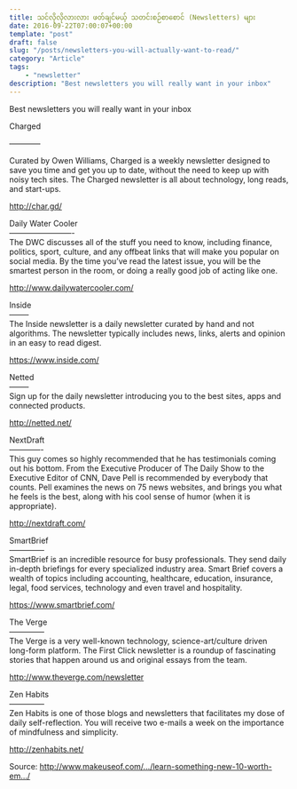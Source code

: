 ```yaml
---
title: သင်လိုလိုလားလား ဖတ်ချင်မယ့် သတင်းစဉ်စာစောင် (Newsletters) များ
date: 2016-09-22T07:00:07+00:00
template: "post"  
draft: false  
slug: "/posts/newsletters-you-will-actually-want-to-read/"  
category: "Article"
tags:
    - "newsletter"
description: "Best newsletters you will really want in your inbox"
---
```

Best newsletters you will really want in your inbox

Charged
  
&#8212;&#8212;&#8212;&#8212;
  
Curated by Owen Williams, Charged is a weekly newsletter designed to save you time and get you up to date, without the need to keep up with noisy tech sites. The Charged newsletter is all about technology, long reads, and start-ups.

<div class="text_exposed_show">
  <p>
    <a href="http://l.facebook.com/l.php?u=http%3A%2F%2Fchar.gd%2F&h=iAQG614KWAQFUD4nWCxyW5hoeq2oO0jsMbq1ZKEdoaFPi6g&enc=AZMizjj1CLsVS1A7PQpPzJExA6UV5sgCUu4cWMpMqYDYOvEVzhPtmH4UwVKAZAZfBCo33V4ABCAG2-ZfgdcYfkwdgHtb8NcWxxreSITCU7ghgEnTg7itsND_mO5FFhVoMQmIuurAywuDxBh9GySudvdez03n2u61BSRuGniXb5hyTVH8Z8f460zA632jLvU1aVk&s=1" target="_blank" rel="nofollow">http://char.gd/</a>
  </p>
  
  <p>
    Daily Water Cooler<br /> &#8212;&#8212;&#8212;&#8212;&#8212;&#8212;&#8212;&#8212;-<br /> The DWC discusses all of the stuff you need to know, including finance, politics, sport, culture, and any offbeat links that will make you popular on social media. By the time you’ve read the latest issue, you will be the smartest person in the room, or doing a really good job of acting like one.
  </p>
  
  <p>
    <a href="http://l.facebook.com/l.php?u=http%3A%2F%2Fwww.dailywatercooler.com%2F&h=GAQGpJbp1AQHEU9cuJL820Pbw1qYV_lE74rIbPVwgJ8cm2A&enc=AZN3ZpDS_01cZHGnTeWYCXioxFDnZOXJj9BrbCPPU0ViPnRtVn-0KmD7vdGwekPVuQLdA0-QkmUfh3bTrjDsaX9ObYAdoAXJVCmOngMZVHB-GPBpSTduMDNddG2I_PmvPR-38nH_OAnwx2xEIxLfh9Bpq3fn1QwB_56kAy2IttpTYOyAlAuIHAGDcpA2kd61EY4&s=1" target="_blank" rel="nofollow">http://www.dailywatercooler.com/</a>
  </p>
  
  <p>
    Inside<br /> &#8212;&#8212;&#8211;<br /> The Inside newsletter is a daily newsletter curated by hand and not algorithms. The newsletter typically includes news, links, alerts and opinion in an easy to read digest.
  </p>
  
  <p>
    <a href="https://www.facebook.com/l.php?u=https%3A%2F%2Fwww.inside.com%2F&h=lAQHQDYMTAQHdJ8terhh0V6sHySEzx9xHwI-HpFUvg_p4Cg&enc=AZPcHfZCQ62cYV4H3fAUxhe17ycheHrOAldp1m3GXoPAJ_iYqiFbs-4AruOtZvfeZ85lJmHjvw2GqTwXY7DhZD8L__mj-2yQUsXrsvc9Z7bOLQXbmLrDMHZeCv_K1L5iPG3srbUVUeNiPnWDTWhph7O5oElIbIp8WAK_R42K7cqzGuvfZ5psAV70oaqyHezi80A&s=1" target="_blank" rel="nofollow">https://www.inside.com/</a>
  </p>
  
  <p>
    Netted<br /> &#8212;&#8212;&#8211;<br /> Sign up for the daily newsletter introducing you to the best sites, apps and connected products.
  </p>
  
  <p>
    <a href="http://l.facebook.com/l.php?u=http%3A%2F%2Fnetted.net%2F&h=OAQGMD9QAAQEi61c3jqeTw3Vgbc08t4p7gbyZOpRJ1KqqQg&enc=AZN5nyWG3smBtLLuE5bWLXOHkIa0l357Xx-YKs2EAHkMhEzd1QjiSBGyIBcUvnjMRk0nNkbu6XDuve77IFgFcAJD0syoRqlFu3aQJ4l1q5vg0BRdrG_iHN0ecbooDI13JfRsZtqs0T3mV2DwQ0aNEqt1NdEPuJNVZVw9eblHE1m_5ZkOc15zcFjUz7pHhK4ZNnw&s=1" target="_blank" rel="nofollow">http://netted.net/</a>
  </p>
  
  <p>
    NextDraft<br /> &#8212;&#8212;&#8212;&#8212;-<br /> This guy comes so highly recommended that he has testimonials coming out his bottom. From the Executive Producer of The Daily Show to the Executive Editor of CNN, Dave Pell is recommended by everybody that counts. Pell examines the news on 75 news websites, and brings you what he feels is the best, along with his cool sense of humor (when it is appropriate).
  </p>
  
  <p>
    <a href="http://l.facebook.com/l.php?u=http%3A%2F%2Fnextdraft.com%2F&h=sAQETU-sVAQFCA_T-QJdggW7tPQD6xElo_gmvLxvP5h5_Vg&enc=AZPqEDWViVfeIbFeJJMm3bhVY2Ql60cQJzyl785s6FXRjZInqg_fDW8aYm9NM5EFw4ZgzJuGEaAeWuZT9hKfkbLWckGpA_g5wyNNIVyLsSU5OzaHpOU6sErsgR62B6oACENHNIYtT6q9b6Wi6nsY_m3yRcor6rfe0h7h5pswaLTw1DlCB93fg8G1ONnqwtVNmCw&s=1" target="_blank" rel="nofollow">http://nextdraft.com/</a>
  </p>
  
  <p>
    SmartBrief<br /> &#8212;&#8212;&#8212;&#8212;&#8211;<br /> SmartBrief is an incredible resource for busy professionals. They send daily in-depth briefings for every specialized industry area. Smart Brief covers a wealth of topics including accounting, healthcare, education, insurance, legal, food services, technology and even travel and hospitality.
  </p>
  
  <p>
    <a href="https://www.facebook.com/l.php?u=https%3A%2F%2Fwww.smartbrief.com%2F&h=JAQF1SKg2AQFZ-zm_hukqU1qdZMdSyqCRQqwGbYda3WxwTw&enc=AZNZaVtRG0zOJLtIG09H2pFdl0up3UiezzJHHwoyT6nqZjLjKyzIjNSGjtQoed9iKfFs_q4q4D7K6s5LzISBXm02k55mXQaLE-YUrZjf-j9eebcCb8OBjdlqZJuQ3LCMhZpI6zGmz6Kk3IYCP28UqK-wCqrLv5iGo70TloKDkDpxZNfNpRkVikPMh1MixHyuw9c&s=1" target="_blank" rel="nofollow">https://www.smartbrief.com/</a>
  </p>
  
  <p>
    The Verge<br /> &#8212;&#8212;&#8212;&#8212;&#8211;<br /> The Verge is a very well-known technology, science-art/culture driven long-form platform. The First Click newsletter is a roundup of fascinating stories that happen around us and original essays from the team.
  </p>
  
  <p>
    <a href="http://www.theverge.com/newsletter" target="_blank" rel="nofollow">http://www.theverge.com/newsletter</a>
  </p>
  
  <p>
    Zen Habits<br /> &#8212;&#8212;&#8212;&#8212;&#8211;<br /> Zen Habits is one of those blogs and newsletters that facilitates my dose of daily self-reflection. You will receive two e-mails a week on the importance of mindfulness and simplicity.
  </p>
  
  <p>
    <a href="http://l.facebook.com/l.php?u=http%3A%2F%2Fzenhabits.net%2F&h=xAQEeKtK3AQErIjqCpSW4FXArny08y-I73924-DWAr8NU1w&enc=AZNszUFyb88K07cvYtN6tMqsqWybagZwi5EZ-zmXDHYYMKggCXrLxbZi4Cns5LCht3sr_MtH6TyARLpWAO2xcFrlIgJrRTxNo1HEJwKQdfhOMJuICU4vty3xFp2zjAqEuFqa44f1XsWqSkoLlJefHJ-PJClhuPsYcc5j6YAz0jzqTCze62CUA12kwnZAPtmRnwk&s=1" target="_blank" rel="nofollow">http://zenhabits.net/</a>
  </p>
  
  <p>
    Source: <a href="http://www.makeuseof.com/tag/learn-something-new-10-worth-email-newsletters/" target="_blank" rel="nofollow">http://www.makeuseof.com/…/learn-something-new-10-worth-em…/</a>
  </p>
</div>